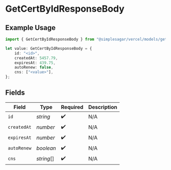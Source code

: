 # GetCertByIdResponseBody

## Example Usage

```typescript
import { GetCertByIdResponseBody } from "@simplesagar/vercel/models/getcertbyidop.js";

let value: GetCertByIdResponseBody = {
    id: "<id>",
    createdAt: 5457.79,
    expiresAt: 439.75,
    autoRenew: false,
    cns: ["<value>"],
};
```

## Fields

| Field              | Type               | Required           | Description        |
| ------------------ | ------------------ | ------------------ | ------------------ |
| `id`               | *string*           | :heavy_check_mark: | N/A                |
| `createdAt`        | *number*           | :heavy_check_mark: | N/A                |
| `expiresAt`        | *number*           | :heavy_check_mark: | N/A                |
| `autoRenew`        | *boolean*          | :heavy_check_mark: | N/A                |
| `cns`              | *string*[]         | :heavy_check_mark: | N/A                |